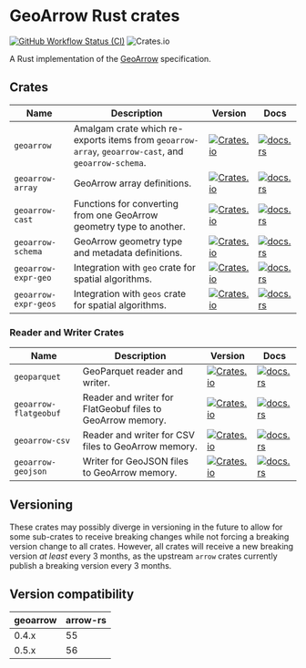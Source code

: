 # GeoArrow Rust crates

[![GitHub Workflow Status (CI)](https://img.shields.io/github/actions/workflow/status/geoarrow/geoarrow-rs/ci.yml?branch=main)](https://github.com/geoarrow/geoarrow-rs/actions/workflows/ci.yml)
![Crates.io](https://img.shields.io/crates/l/geoarrow)

A Rust implementation of the [GeoArrow](https://github.com/geoarrow/geoarrow) specification.

## Crates

| Name                  | Description                                                                                         | Version                                                                                                           | Docs                                                                                                               |
| --------------------- | --------------------------------------------------------------------------------------------------- | ----------------------------------------------------------------------------------------------------------------- | ------------------------------------------------------------------------------------------------------------------ |
| `geoarrow`            | Amalgam crate which re-exports items from `geoarrow-array`, `geoarrow-cast`, and `geoarrow-schema`. | [![Crates.io](https://img.shields.io/crates/v/geoarrow)](https://crates.io/crates/geoarrow)                       | [![docs.rs](https://img.shields.io/docsrs/geoarrow?label=docs.rs)](https://docs.rs/geoarrow)                       |
| `geoarrow-array`      | GeoArrow array definitions.                                                                         | [![Crates.io](https://img.shields.io/crates/v/geoarrow-array)](https://crates.io/crates/geoarrow-array)           | [![docs.rs](https://img.shields.io/docsrs/geoarrow-array?label=docs.rs)](https://docs.rs/geoarrow-array)           |
| `geoarrow-cast`       | Functions for converting from one GeoArrow geometry type to another.                                | [![Crates.io](https://img.shields.io/crates/v/geoarrow-cast)](https://crates.io/crates/geoarrow-cast)             | [![docs.rs](https://img.shields.io/docsrs/geoarrow-cast?label=docs.rs)](https://docs.rs/geoarrow-cast)             |
| `geoarrow-schema`     | GeoArrow geometry type and metadata definitions.                                                    | [![Crates.io](https://img.shields.io/crates/v/geoarrow-schema)](https://crates.io/crates/geoarrow-schema)         | [![docs.rs](https://img.shields.io/docsrs/geoarrow-schema?label=docs.rs)](https://docs.rs/geoarrow-schema)         |
| `geoarrow-expr-geo`   | Integration with `geo` crate for spatial algorithms.                                                | [![Crates.io](https://img.shields.io/crates/v/geoarrow-expr-geo)](https://crates.io/crates/geoarrow-expr-geo)               | [![docs.rs](https://img.shields.io/docsrs/geoarrow-expr-geo?label=docs.rs)](https://docs.rs/geoarrow-expr-geo)               |
| `geoarrow-expr-geos`   | Integration with `geos` crate for spatial algorithms.                                              | [![Crates.io](https://img.shields.io/crates/v/geoarrow-expr-geos)](https://crates.io/crates/geoarrow-expr-geos)               | [![docs.rs](https://img.shields.io/docsrs/geoarrow-expr-geos?label=docs.rs)](https://docs.rs/geoarrow-expr-geos)               |

### Reader and Writer Crates

| Name                  | Description                                                                                         | Version                                                                                                           | Docs                                                                                                               |
| --------------------- | --------------------------------------------------------------------------------------------------- | ----------------------------------------------------------------------------------------------------------------- | ------------------------------------------------------------------------------------------------------------------ |
| `geoparquet`          | GeoParquet reader and writer.                                                                       | [![Crates.io](https://img.shields.io/crates/v/geoparquet)](https://crates.io/crates/geoparquet)                   | [![docs.rs](https://img.shields.io/docsrs/geoparquet?label=docs.rs)](https://docs.rs/geoparquet)                   |
| `geoarrow-flatgeobuf` | Reader and writer for FlatGeobuf files to GeoArrow memory.                                          | [![Crates.io](https://img.shields.io/crates/v/geoarrow-flatgeobuf)](https://crates.io/crates/geoarrow-flatgeobuf) | [![docs.rs](https://img.shields.io/docsrs/geoarrow-flatgeobuf?label=docs.rs)](https://docs.rs/geoarrow-flatgeobuf) |
| `geoarrow-csv`        | Reader and writer for CSV files to GeoArrow memory.                                                 | [![Crates.io](https://img.shields.io/crates/v/geoarrow-csv)](https://crates.io/crates/geoarrow-csv)               | [![docs.rs](https://img.shields.io/docsrs/geoarrow-csv?label=docs.rs)](https://docs.rs/geoarrow-csv)               |
| `geoarrow-geojson`    | Writer for GeoJSON files to GeoArrow memory.                                                        | [![Crates.io](https://img.shields.io/crates/v/geoarrow-geojson)](https://crates.io/crates/geoarrow-geojson)       | [![docs.rs](https://img.shields.io/docsrs/geoarrow-geojson?label=docs.rs)](https://docs.rs/geoarrow-geojson)       |

## Versioning

These crates may possibly diverge in versioning in the future to allow for some sub-crates to receive breaking changes while not forcing a breaking version change to all crates. However, all crates will receive a new breaking version _at least_ every 3 months, as the upstream `arrow` crates currently publish a breaking version every 3 months.

## Version compatibility

| geoarrow | arrow-rs |
| -------- | -------- |
| 0.4.x    | 55       |
| 0.5.x    | 56       |

